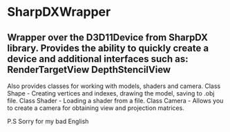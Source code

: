 # SharpDXWrapper

Wrapper over the D3D11Device from SharpDX library. Provides the ability to quickly create a device and additional interfaces such as:
  RenderTargetView
  DepthStencilView
  ------------------------------------
Also provides classes for working with models, shaders and camera. 
Class Shape - Creating vertices and indexes, drawing the model, saving to .obj file.
Class Shader - Loading a shader from a file.
Class Camera - Allows you to create a camera for obtaining view and projection matrices.
 
 
 
 
 
 
 
 P.S Sorry for my bad English
